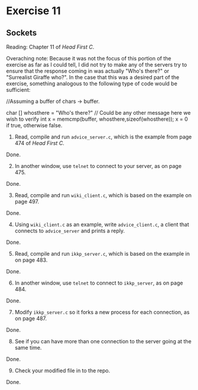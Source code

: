 # Exercise 11
## Sockets

Reading: Chapter 11 of *Head First C*.

Overaching note: Because it was not the focus of this portion of the exercise as far as I could tell, I did not try to make any of the servers try to ensure that the response coming in was actually "Who's there?" or "Surrealist Giraffe who?". In the case that this was a desired part of the exercise, something analogous to the following type of code would be sufficient:

//Assuming a buffer of chars -> buffer. 

char [] whosthere = "Who's there?" // Could be any other message here we wish to verify
int x = memcmp(buffer, whosthere,sizeof(whosthere)); 
x = 0 if true, otherwise false. 

1) Read, compile and run `advice_server.c`, which is the example from
page 474 of *Head First C*.

Done.

2) In another window, use `telnet` to connect to your server, as on page 475.

Done. 

3) Read, compile and run `wiki_client.c`, which is based on the
example on page 497.

Done. 

4) Using `wiki_client.c` as an example, write `advice_client.c`, a
client that connects to `advice_server` and prints a reply.

Done. 

5) Read, compile and run `ikkp_server.c`, which is based on the
example in on page 483.

Done. 

6) In another window, use `telnet` to connect to `ikkp_server`, as on page 484.

Done. 

7) Modify `ikkp_server.c` so it forks a new process for each
connection, as on page 487.

Done. 

8) See if you can have more than one connection to the server going at
the same time.

Done. 

9) Check your modified file in to the repo.

Done.  